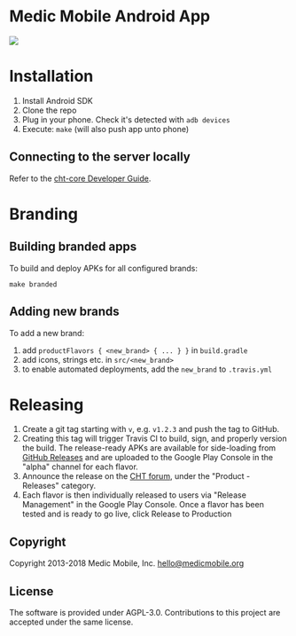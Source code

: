 Medic Mobile Android App
========================

<a href="https://travis-ci.org/medic/medic-android"><img src="https://travis-ci.org/medic/medic-android.svg"/></a>

# Installation

1. Install Android SDK
2. Clone the repo
3. Plug in your phone. Check it's detected with `adb devices`
4. Execute: `make` (will also push app unto phone)

## Connecting to the server locally
Refer to the [cht-core Developer Guide](https://github.com/medic/medic#testing-locally-with-devices).

# Branding

## Building branded apps

To build and deploy APKs for all configured brands:

	make branded

## Adding new brands

To add a new brand:

1. add `productFlavors { <new_brand> { ... } }` in `build.gradle`
1. add icons, strings etc. in `src/<new_brand>`
1. to enable automated deployments, add the `new_brand` to `.travis.yml`

# Releasing

1. Create a git tag starting with `v`, e.g. `v1.2.3` and push the tag to GitHub. 
2. Creating this tag will trigger Travis CI to build, sign, and properly version the build. The release-ready APKs are available for side-loading from [GitHub Releases](https://github.com/medic/medic-android/releases) and are uploaded to the Google Play Console in the "alpha" channel for each flavor.
3. Announce the release on the [CHT forum](https://forum.communityhealthtoolkit.org), under the "Product - Releases" category.
4. Each flavor is then individually released to users via "Release Management" in the Google Play Console. Once a flavor has been tested and is ready to go live, click Release to Production

## Copyright

Copyright 2013-2018 Medic Mobile, Inc. <hello@medicmobile.org>

## License

The software is provided under AGPL-3.0. Contributions to this project are accepted under the same license.
